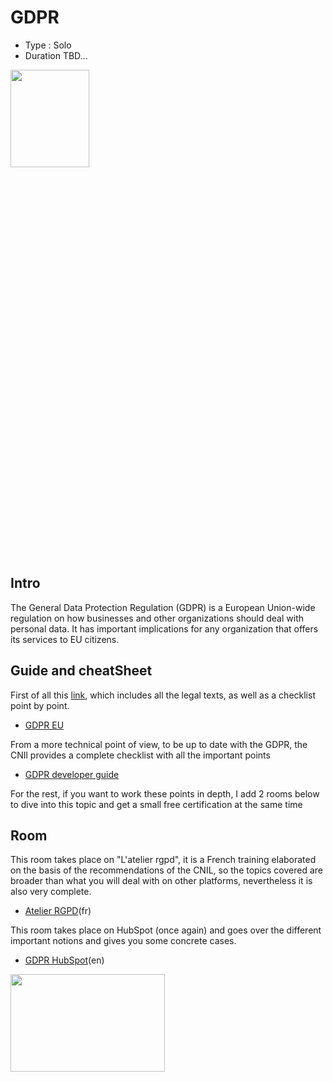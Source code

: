 # GDPR

* Type : Solo
* Duration TBD...

<img src="https://cdn-icons-png.flaticon.com/512/3202/3202707.png"  width="50%" height="20%">

## Intro

The General Data Protection Regulation (GDPR) is a European Union-wide regulation on how businesses and other organizations should deal with personal data. It has important implications for any organization that offers its services to EU citizens.

## Guide and cheatSheet

First of all this [link](https://gdpr.eu/), which includes all the legal texts, as well as a checklist point by point.

- [GDPR EU](https://gdpr.eu/)

From a more technical point of view, to be up to date with the GDPR, the CNIl provides a complete checklist with all the important points

- [GDPR developer guide](https://lincnil.github.io/GDPR-Developer-Guide/)

For the rest, if you want to work these points in depth, I add 2 rooms below to dive into this topic and get a small free certification at the same time

## Room

This room takes place on "L'atelier rgpd", it is a French training elaborated on the basis of the recommendations of the CNIL, so the topics covered are broader than what you will deal with on other platforms, nevertheless it is also very complete.

- [Atelier RGPD](https://atelier-rgpd.cnil.fr/login/index.php)(fr)

This room takes place on HubSpot (once again) and goes over the different important notions and gives you some concrete cases.

- [GDPR HubSpot](https://academy.hubspot.com/courses/gdpr-course?library=true&_ga=2.6265787.905496422.1638218073-1842945086.1638218073)(en)

<img src="https://media.giphy.com/media/BCDXLMoKKjyeDXNyLg/giphy.gif"  width="70%" height="20%">